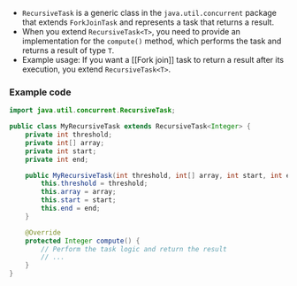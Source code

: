 
- `RecursiveTask` is a generic class in the `java.util.concurrent` package that extends `ForkJoinTask` and represents a task that returns a result.
- When you extend `RecursiveTask<T>`, you need to provide an implementation for the `compute()` method, which performs the task and returns a result of type `T`.
- Example usage: If you want a [[Fork join]] task to return a result after its execution, you extend `RecursiveTask<T>`.

### Example code
```Java
import java.util.concurrent.RecursiveTask;

public class MyRecursiveTask extends RecursiveTask<Integer> {
    private int threshold;
    private int[] array;
    private int start;
    private int end;

    public MyRecursiveTask(int threshold, int[] array, int start, int end) {
        this.threshold = threshold;
        this.array = array;
        this.start = start;
        this.end = end;
    }

    @Override
    protected Integer compute() {
        // Perform the task logic and return the result
        // ...
    }
}
```


